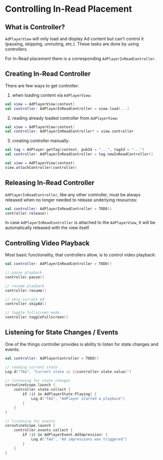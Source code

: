# Controlling In-Read Placement

## What is Controller?

`AdPlayerView` will only load and display Ad content but can't control it (pausing, skipping, unmuting, etc.). These tasks are done by using controllers.

For In-Read placement there is a corresponding `AdPlayerInReadController`.


## Creating In-Read Controller

There are few ways to get controller:

1. when loading content via `AdPlayerView`:
```kotlin
val view = AdPlayerView(context)
val controller: AdPlayerInReadController = view.load(...)
```

2. reading already loaded controller from `AdPlayerView`:
```kotlin
val view = AdPlayerView(context)
val controller: AdPlayerInReadController? = view.controller
```

3. creating controller manually:
```kotlin
val tag = AdPlayer.getTag(context, pubId = "...", tagId = "...")
val controller: AdPlayerInReadController = tag.newInReadController()

val view = AdPlayerView(context)
view.attachController(controller)
```


## Releasing In-Read Controller

`AdPlayerInReadController`, like any other controller, must be always released when no longer needed to release underlying resources:
```kotlin
val controller: AdPlayerInReadController = TODO()
controller.release()
```

In case `AdPlayerInReadController` is attached to the `AdPlayerView`, it will be automatically released with the view itself.


## Controlling Video Playback

Most basic functionality, that controllers allow, is to control video playback:
```kotlin
val controller: AdPlayerInReadController = TODO()

// pause playback
controller.pause()

// resume playback
controller.resume()

// skip current Ad
controller.skipAd()

// toggle fullscreen mode
controller.toggleFullscreen()
```


## Listening for State Changes / Events

One of the things controller provides is ability to listen for state changes and events:
```kotlin
val controller: AdPlayerController = TODO()

// reading current state
Log.d("TAG", "Currect state is ${controller.state.value}")

// listening for state changes
coroutineScope.launch {
    controller.state.collect {
        if (it is AdPlayerState.Playing) {
            Log.d("TAG", "AdPlayer started a playback")
        }
    }
}

// listening for events
coroutineScope.launch {
    controller.events.collect {
        if (it is AdPlayerEvent.AdImpression) {
            Log.d("TAG", "Ad impressions was triggered")
        }
    }
}
```
